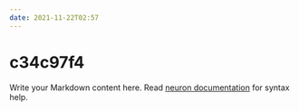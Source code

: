 ```yaml
---
date: 2021-11-22T02:57
---
```


# c34c97f4

Write your Markdown content here. Read [neuron documentation](https://neuron.zettel.page/2011404.html) for syntax help.

